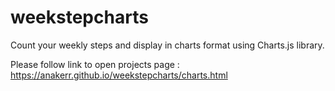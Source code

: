 # weekstepcharts


Count your weekly steps and display in charts format using Charts.js library. 

Please follow link to open projects page : https://anakerr.github.io/weekstepcharts/charts.html
